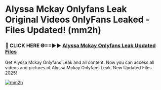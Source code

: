 # Alyssa Mckay Onlyfans Leak Original Videos 0nlyFans Leaked - Files Updated! (mm2h)

<h3>🔴 CLICK HERE 🌐==►► <a href="https://tinyurl.com/x26r9saj" rel="nofollow">Alyssa Mckay Onlyfans Leak Updated Files</a></h3>

Get Alyssa Mckay Onlyfans Leak and all content. Now you can access all videos and pictures of Alyssa Mckay Onlyfans Leak. New Updated Files 2025!

[![mm2h](https://i.imgur.com/LkgZPqh.gif)](https://tinyurl.com/x26r9saj)
